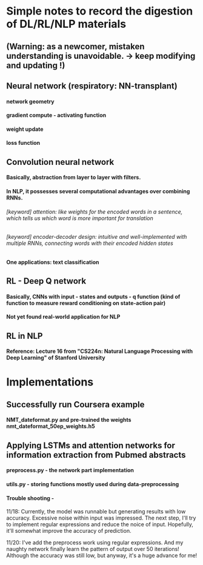 # Simple notes to record the digestion of DL/RL/NLP materials
## (Warning: as a newcomer, mistaken understanding is unavoidable. -> keep modifying and updating !)

## Neural network (respiratory: NN-transplant)
#### network geometry
#### gradient compute - activating function
#### weight update
#### loss function

## Convolution neural network
#### Basically, abstraction from layer to layer with filters.
#### In NLP, it possesses several computational advantages over combining RNNs.
###### [keyword] attention: like weights for the encoded words in a sentence, which tells us which word is more important for translation
###### [keyword] encoder-decoder design: intuitive and well-implemented with multiple RNNs, connecting words with their encoded hidden states
#### One applications: text classification

## RL - Deep Q network
#### Basically, CNNs with input - states and outputs - q function (kind of function to measure reward conditioning on state-action pair)
#### Not yet found real-world application for NLP

## RL in NLP
#### Reference: Lecture 16 from "CS224n: Natural Language Processing with Deep Learning" of Stanford University


# Implementations
## Successfully run Coursera example
#### NMT_dateformat.py and pre-trained the weights nmt_dateformat_50ep_weights.h5

## Applying LSTMs and attention networks for information extraction from Pubmed abstracts
#### preprocess.py - the network part implementation
#### utils.py - storing functions mostly used during data-preprocessing
#### Trouble shooting - 
11/18: Currently, the model was runnable but generating results with low accuracy. Excessive noise within input was impressed. The  next step, I'll try to implement regular expressions and reduce the noice of input. Hopefully, it'll somewhat improve the accuracy of prediction.

11/20: I've add the preprocess work using regular expressions. And my naughty network finally learn the pattern of output over 50 iterations! Although the accuracy was still low, but anyway, it's a huge advance for me!
